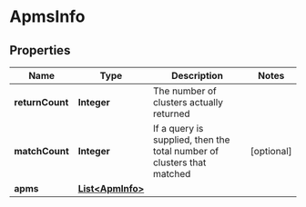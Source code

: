 # ApmsInfo

## Properties
Name | Type | Description | Notes
------------ | ------------- | ------------- | -------------
**returnCount** | **Integer** | The number of clusters actually returned | 
**matchCount** | **Integer** | If a query is supplied, then the total number of clusters that matched |  [optional]
**apms** | [**List&lt;ApmInfo&gt;**](ApmInfo.md) |  | 
